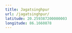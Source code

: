 ```yaml
---
title: Jagatsinghpur
url: /jagatsinghpur/
latitude: 20.259387200000003
longitude: 86.1660878
---
```

